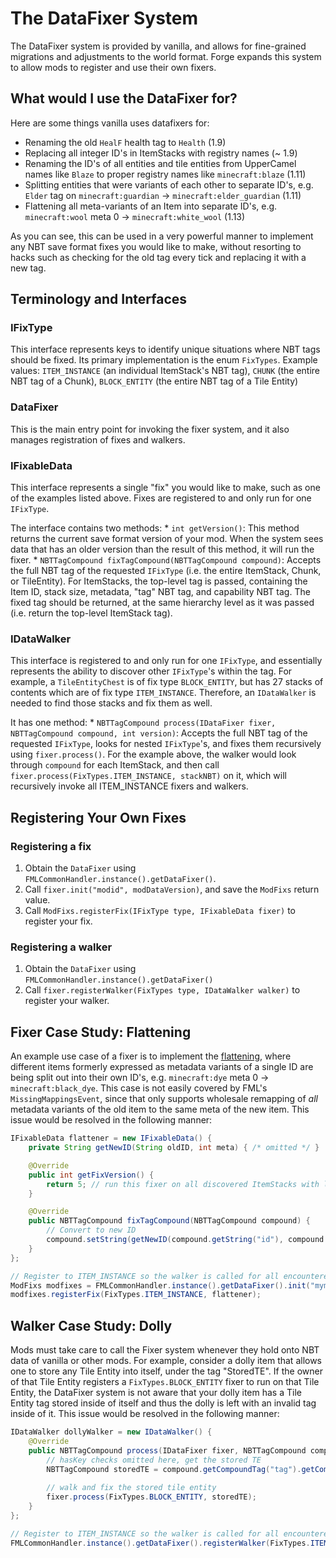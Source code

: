 The DataFixer System
====================

The DataFixer system is provided by vanilla, and allows for fine-grained migrations and adjustments to the world format. Forge expands this system to allow mods to register and use their own fixers.

What would I use the DataFixer for?
-----------------------------------
Here are some things vanilla uses datafixers for:

* Renaming the old `HealF` health tag to `Health` (1.9)
* Replacing all integer ID's in ItemStacks with registry names (~ 1.9)
* Renaming the ID's of all entities and tile entities from UpperCamel names like `Blaze` to proper registry names like `minecraft:blaze` (1.11)
* Splitting entities that were variants of each other to separate ID's, e.g. `Elder` tag on `minecraft:guardian` -> `minecraft:elder_guardian` (1.11)
* Flattening all meta-variants of an Item into separate ID's, e.g. `minecraft:wool` meta 0 -> `minecraft:white_wool` (1.13)

As you can see, this can be used in a very powerful manner to implement any NBT save format fixes you would like to make, without resorting to hacks such as checking for the old tag every tick and replacing it with a new tag.

Terminology and Interfaces
--------------------------

### IFixType
This interface represents keys to identify unique situations where NBT tags should be fixed. Its primary implementation is the enum `FixTypes`.
Example values: `ITEM_INSTANCE` (an individual ItemStack's NBT tag), `CHUNK` (the entire NBT tag of a Chunk), `BLOCK_ENTITY` (the entire NBT tag of a Tile Entity)

### DataFixer
This is the main entry point for invoking the fixer system, and it also manages registration of fixes and walkers.

### IFixableData
This interface represents a single "fix" you would like to make, such as one of the examples listed above.
Fixes are registered to and only run for one `IFixType`.

The interface contains two methods:
	* `int getVersion()`: This method returns the current save format version of your mod. When the system sees data that has an older version than the result of this method, it will run the fixer.
	* `NBTTagCompound fixTagCompound(NBTTagCompound compound)`: Accepts the full NBT tag of the requested `IFixType` (i.e. the entire ItemStack, Chunk, or TileEntity). For ItemStacks, the top-level tag is passed, containing the Item ID, stack size, metadata, "tag" NBT tag, and capability NBT tag. The fixed tag should be returned, at the same hierarchy level as it was passed (i.e. return the top-level ItemStack tag).

### IDataWalker
This interface is registered to and only run for one `IFixType`, and essentially represents the ability to discover other `IFixType`'s within the tag.
For example, a `TileEntityChest` is of fix type `BLOCK_ENTITY`, but has 27 stacks of contents which are of fix type `ITEM_INSTANCE`. Therefore, an `IDataWalker` is needed to find those stacks and fix them as well.

It has one method:
	* `NBTTagCompound process(IDataFixer fixer, NBTTagCompound compound, int version)`: Accepts the full NBT tag of the requested `IFixType`, looks for nested `IFixType`'s, and fixes them recursively using `fixer.process()`. 
For the example above, the walker would look through `compound` for each ItemStack, and then call `fixer.process(FixTypes.ITEM_INSTANCE, stackNBT)` on it, which will recursively invoke all ITEM_INSTANCE fixers and walkers.

Registering Your Own Fixes
--------------------------

### Registering a fix
1. Obtain the `DataFixer` using `FMLCommonHandler.instance().getDataFixer()`.
2. Call `fixer.init("modid", modDataVersion)`, and save the `ModFixs` return value.
3. Call `ModFixs.registerFix(IFixType type, IFixableData fixer)` to register your fix.

### Registering a walker
1. Obtain the `DataFixer` using `FMLCommonHandler.instance().getDataFixer()`
2. Call `fixer.registerWalker(FixTypes type, IDataWalker walker)` to register your walker.

Fixer Case Study: Flattening
----------------------------

An example use case of a fixer is to implement the [flattening][], where different items formerly expressed as metadata variants of a single ID are being split out into their own ID's, e.g. `minecraft:dye` meta 0 -> `minecraft:black_dye`. This case is not easily covered by FML's `MissingMappingsEvent`, since that only supports wholesale remapping of *all* metadata variants of the old item to the same meta of the new item.
This issue would be resolved in the following manner:

```Java
IFixableData flattener = new IFixableData() {
	private String getNewID(String oldID, int meta) { /* omitted */ }

	@Override
	public int getFixVersion() {
		return 5; // run this fixer on all discovered ItemStacks with lower version than 5
	}

	@Override
	public NBTTagCompound fixTagCompound(NBTTagCompound compound) {
		// Convert to new ID
		compound.setString(getNewID(compound.getString("id"), compound.getInteger("Damage")));
	}
};

// Register to ITEM_INSTANCE so the walker is called for all encountered ItemStacks
ModFixs modfixes = FMLCommonHandler.instance().getDataFixer().init("mymod", 5);
modfixes.registerFix(FixTypes.ITEM_INSTANCE, flattener);
```

Walker Case Study: Dolly
------------------------

Mods must take care to call the Fixer system whenever they hold onto NBT data of vanilla or other mods.
For example, consider a dolly item that allows one to store any Tile Entity into itself, under the tag "StoredTE".
If the owner of that Tile Entity registers a `FixTypes.BLOCK_ENTITY` fixer to run on that Tile Entity, the DataFixer system is not aware that your dolly item has a Tile Entity tag stored inside of itself and thus the dolly is left with an invalid tag inside of it.
This issue would be resolved in the following manner:

```Java
IDataWalker dollyWalker = new IDataWalker() {
	@Override
	public NBTTagCompound process(IDataFixer fixer, NBTTagCompound compound, int versionIn) {
		// hasKey checks omitted here, get the stored TE
		NBTTagCompound storedTE = compound.getCompoundTag("tag").getCompoundTag("StoredTE");
		
		// walk and fix the stored tile entity
		fixer.process(FixTypes.BLOCK_ENTITY, storedTE);
	}
};

// Register to ITEM_INSTANCE so the walker is called for all encountered ItemStacks
FMLCommonHandler.instance().getDataFixer().registerWalker(FixTypes.ITEM_INSTANCE, dollyWalker);
```

[flattening]: https://minecraft.gamepedia.com/1.13/Flattening
